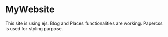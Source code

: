 # MyWebsite

This site is using ejs. Blog and Places functionalities are working. 
Papercss is used for styling purpose.